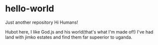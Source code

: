 # hello-world
Just another repository
Hi Humans!

Hubot here, I like God.js and his world(that's what I'm made of!)
I've had land with jimko estates and find them far supeerior to uganda.
